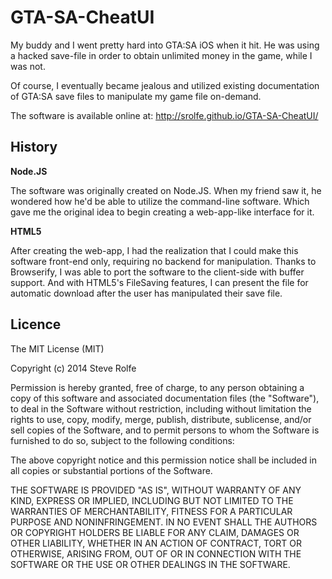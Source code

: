 GTA-SA-CheatUI
==============

My buddy and I went pretty hard into GTA:SA iOS when it hit. He was using a hacked save-file in order to obtain unlimited money in the game, while I was not.

Of course, I eventually became jealous and utilized existing documentation of GTA:SA save files to manipulate my game file on-demand.

The software is available online at: http://srolfe.github.io/GTA-SA-CheatUI/

History
-------

**Node.JS**

The software was originally created on Node.JS. When my friend saw it, he wondered how he'd be able to utilize the command-line software. Which gave me the original idea to begin creating a web-app-like interface for it.

**HTML5**

After creating the web-app, I had the realization that I could make this software front-end only, requiring no backend for manipulation. Thanks to Browserify, I was able to port the software to the client-side with buffer support. And with HTML5's FileSaving features, I can present the file for automatic download after the user has manipulated their save file.

Licence
------

  The MIT License (MIT)
  
  Copyright (c) 2014 Steve Rolfe
  
  Permission is hereby granted, free of charge, to any person obtaining a copy
  of this software and associated documentation files (the "Software"), to deal
  in the Software without restriction, including without limitation the rights
  to use, copy, modify, merge, publish, distribute, sublicense, and/or sell
  copies of the Software, and to permit persons to whom the Software is
  furnished to do so, subject to the following conditions:
  
  The above copyright notice and this permission notice shall be included in
  all copies or substantial portions of the Software.
  
  THE SOFTWARE IS PROVIDED "AS IS", WITHOUT WARRANTY OF ANY KIND, EXPRESS OR
  IMPLIED, INCLUDING BUT NOT LIMITED TO THE WARRANTIES OF MERCHANTABILITY,
  FITNESS FOR A PARTICULAR PURPOSE AND NONINFRINGEMENT. IN NO EVENT SHALL THE
  AUTHORS OR COPYRIGHT HOLDERS BE LIABLE FOR ANY CLAIM, DAMAGES OR OTHER
  LIABILITY, WHETHER IN AN ACTION OF CONTRACT, TORT OR OTHERWISE, ARISING FROM,
  OUT OF OR IN CONNECTION WITH THE SOFTWARE OR THE USE OR OTHER DEALINGS IN
  THE SOFTWARE.
